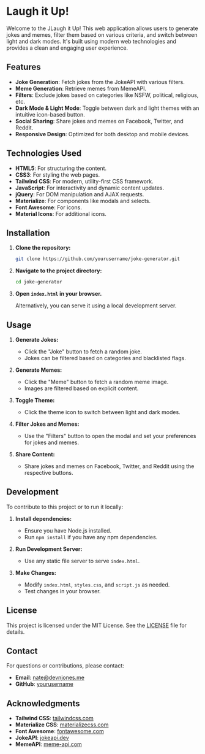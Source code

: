 # Laugh it Up!

Welcome to the JLaugh it Up! This web application allows users to generate jokes and memes, filter them based on various criteria, and switch between light and dark modes. It's built using modern web technologies and provides a clean and engaging user experience.

## Features

- **Joke Generation**: Fetch jokes from the JokeAPI with various filters.
- **Meme Generation**: Retrieve memes from MemeAPI.
- **Filters**: Exclude jokes based on categories like NSFW, political, religious, etc.
- **Dark Mode & Light Mode**: Toggle between dark and light themes with an intuitive icon-based button.
- **Social Sharing**: Share jokes and memes on Facebook, Twitter, and Reddit.
- **Responsive Design**: Optimized for both desktop and mobile devices.

## Technologies Used

- **HTML5**: For structuring the content.
- **CSS3**: For styling the web pages.
- **Tailwind CSS**: For modern, utility-first CSS framework.
- **JavaScript**: For interactivity and dynamic content updates.
- **jQuery**: For DOM manipulation and AJAX requests.
- **Materialize**: For components like modals and selects.
- **Font Awesome**: For icons.
- **Material Icons**: For additional icons.

## Installation

1. **Clone the repository:**

   ```bash
   git clone https://github.com/yourusername/joke-generator.git
   ```

2. **Navigate to the project directory:**

   ```bash
   cd joke-generator
   ```

3. **Open `index.html` in your browser.**

   Alternatively, you can serve it using a local development server.

## Usage

1. **Generate Jokes:**

   - Click the "Joke" button to fetch a random joke.
   - Jokes can be filtered based on categories and blacklisted flags.

2. **Generate Memes:**

   - Click the "Meme" button to fetch a random meme image.
   - Images are filtered based on explicit content.

3. **Toggle Theme:**

   - Click the theme icon to switch between light and dark modes.

4. **Filter Jokes and Memes:**

   - Use the "Filters" button to open the modal and set your preferences for jokes and memes.

5. **Share Content:**
   - Share jokes and memes on Facebook, Twitter, and Reddit using the respective buttons.

## Development

To contribute to this project or to run it locally:

1. **Install dependencies:**

   - Ensure you have Node.js installed.
   - Run `npm install` if you have any npm dependencies.

2. **Run Development Server:**

   - Use any static file server to serve `index.html`.

3. **Make Changes:**
   - Modify `index.html`, `styles.css`, and `script.js` as needed.
   - Test changes in your browser.

## License

This project is licensed under the MIT License. See the [LICENSE](LICENSE) file for details.

## Contact

For questions or contributions, please contact:

- **Email**: nate@devnjones.me
- **GitHub**: [yourusername](https://github.com/natejonesiii)

## Acknowledgments

- **Tailwind CSS**: [tailwindcss.com](https://tailwindcss.com/)
- **Materialize CSS**: [materializecss.com](https://materializecss.com/)
- **Font Awesome**: [fontawesome.com](https://fontawesome.com/)
- **JokeAPI**: [jokeapi.dev](https://v2.jokeapi.dev/)
- **MemeAPI**: [meme-api.com](https://meme-api.com/)
